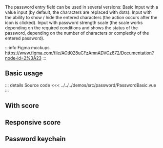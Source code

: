 The password entry field can be used in several versions: Basic Input with a value input (by default, the characters are replaced with dots).
Input with the ability to show / hide the entered characters (the action occurs after the icon is clicked).
Input with password strength scale (the scale works depending on the required conditions and shows the status of the password, depending on the number of characters or complexity of the entered password).

:::info Figma mockups
https://www.figma.com/file/AOtI028uCFzAmnADVCz872/Documentation?node-id=2%3A23
:::

## Basic usage

<PasswordBasic />

::: details Source code
<<< ../../../demos/src/password/PasswordBasic.vue
:::

## With score

## Responsive score

## Password keychain
